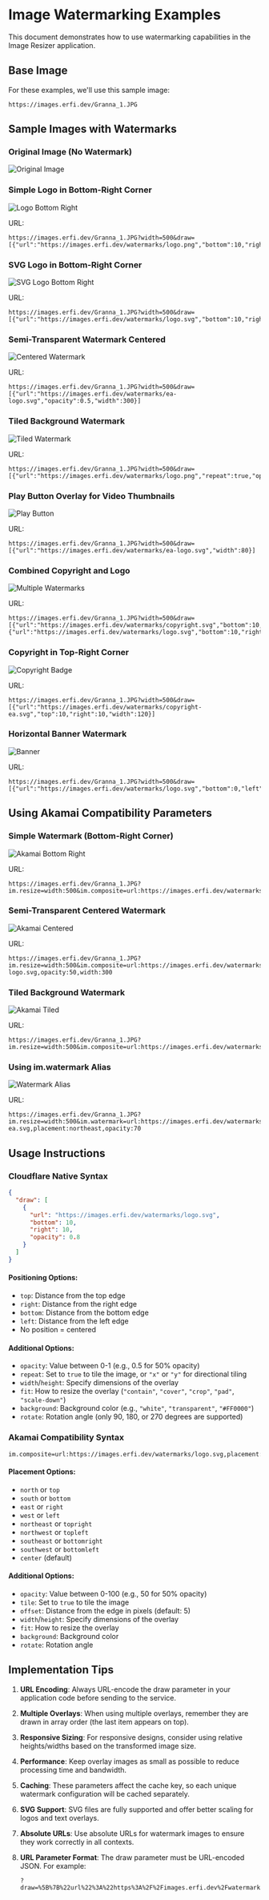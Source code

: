 # Image Watermarking Examples

This document demonstrates how to use watermarking capabilities in the Image Resizer application.

## Base Image

For these examples, we'll use this sample image:
```
https://images.erfi.dev/Granna_1.JPG
```

## Sample Images with Watermarks

### Original Image (No Watermark)

![Original Image](https://images.erfi.dev/Granna_1.JPG?width=500)

### Simple Logo in Bottom-Right Corner

![Logo Bottom Right](https://images.erfi.dev/Granna_1.JPG?width=500&draw=[{"url":"https://images.erfi.dev/watermarks/logo.png","bottom":10,"right":10,"width":150}])

URL:
```
https://images.erfi.dev/Granna_1.JPG?width=500&draw=[{"url":"https://images.erfi.dev/watermarks/logo.png","bottom":10,"right":10,"width":150}]
```

### SVG Logo in Bottom-Right Corner

![SVG Logo Bottom Right](https://images.erfi.dev/Granna_1.JPG?width=500&draw=[{"url":"https://images.erfi.dev/watermarks/logo.svg","bottom":10,"right":10,"width":150}])

URL:
```
https://images.erfi.dev/Granna_1.JPG?width=500&draw=[{"url":"https://images.erfi.dev/watermarks/logo.svg","bottom":10,"right":10,"width":150}]
```

### Semi-Transparent Watermark Centered

![Centered Watermark](https://images.erfi.dev/Granna_1.JPG?width=500&draw=[{"url":"https://images.erfi.dev/watermarks/ea-logo.svg","opacity":0.5,"width":300}])

URL:
```
https://images.erfi.dev/Granna_1.JPG?width=500&draw=[{"url":"https://images.erfi.dev/watermarks/ea-logo.svg","opacity":0.5,"width":300}]
```

### Tiled Background Watermark

![Tiled Watermark](https://images.erfi.dev/Granna_1.JPG?width=500&draw=[{"url":"https://images.erfi.dev/watermarks/logo.png","repeat":true,"opacity":0.2}])

URL:
```
https://images.erfi.dev/Granna_1.JPG?width=500&draw=[{"url":"https://images.erfi.dev/watermarks/logo.png","repeat":true,"opacity":0.2}]
```

### Play Button Overlay for Video Thumbnails

![Play Button](https://images.erfi.dev/Granna_1.JPG?width=500&draw=[{"url":"https://images.erfi.dev/watermarks/ea-logo.svg","width":80}])

URL:
```
https://images.erfi.dev/Granna_1.JPG?width=500&draw=[{"url":"https://images.erfi.dev/watermarks/ea-logo.svg","width":80}]
```

### Combined Copyright and Logo

![Multiple Watermarks](https://images.erfi.dev/Granna_1.JPG?width=500&draw=[{"url":"https://images.erfi.dev/watermarks/copyright.svg","bottom":10,"left":10,"width":100},{"url":"https://images.erfi.dev/watermarks/logo.svg","bottom":10,"right":10,"width":100}])

URL:
```
https://images.erfi.dev/Granna_1.JPG?width=500&draw=[{"url":"https://images.erfi.dev/watermarks/copyright.svg","bottom":10,"left":10,"width":100},{"url":"https://images.erfi.dev/watermarks/logo.svg","bottom":10,"right":10,"width":100}]
```

### Copyright in Top-Right Corner

![Copyright Badge](https://images.erfi.dev/Granna_1.JPG?width=500&draw=[{"url":"https://images.erfi.dev/watermarks/copyright-ea.svg","top":10,"right":10,"width":120}])

URL:
```
https://images.erfi.dev/Granna_1.JPG?width=500&draw=[{"url":"https://images.erfi.dev/watermarks/copyright-ea.svg","top":10,"right":10,"width":120}]
```

### Horizontal Banner Watermark

![Banner](https://images.erfi.dev/Granna_1.JPG?width=500&draw=[{"url":"https://images.erfi.dev/watermarks/logo.svg","bottom":0,"left":0,"width":1000,"height":80,"fit":"cover"}])

URL:
```
https://images.erfi.dev/Granna_1.JPG?width=500&draw=[{"url":"https://images.erfi.dev/watermarks/logo.svg","bottom":0,"left":0,"width":1000,"height":80,"fit":"cover"}]
```

## Using Akamai Compatibility Parameters

### Simple Watermark (Bottom-Right Corner)

![Akamai Bottom Right](https://images.erfi.dev/Granna_1.JPG?im.resize=width:500&im.composite=url:https://images.erfi.dev/watermarks/logo.svg,placement:southeast,width:150,offset:10)

URL:
```
https://images.erfi.dev/Granna_1.JPG?im.resize=width:500&im.composite=url:https://images.erfi.dev/watermarks/logo.svg,placement:southeast,width:150,offset:10
```

### Semi-Transparent Centered Watermark

![Akamai Centered](https://images.erfi.dev/Granna_1.JPG?im.resize=width:500&im.composite=url:https://images.erfi.dev/watermarks/ea-logo.svg,opacity:50,width:300)

URL:
```
https://images.erfi.dev/Granna_1.JPG?im.resize=width:500&im.composite=url:https://images.erfi.dev/watermarks/ea-logo.svg,opacity:50,width:300
```

### Tiled Background Watermark

![Akamai Tiled](https://images.erfi.dev/Granna_1.JPG?im.resize=width:500&im.composite=url:https://images.erfi.dev/watermarks/logo.png,tile:true,opacity:20)

URL:
```
https://images.erfi.dev/Granna_1.JPG?im.resize=width:500&im.composite=url:https://images.erfi.dev/watermarks/logo.png,tile:true,opacity:20
```

### Using im.watermark Alias

![Watermark Alias](https://images.erfi.dev/Granna_1.JPG?im.resize=width:500&im.watermark=url:https://images.erfi.dev/watermarks/copyright-ea.svg,placement:northeast,opacity:70)

URL:
```
https://images.erfi.dev/Granna_1.JPG?im.resize=width:500&im.watermark=url:https://images.erfi.dev/watermarks/copyright-ea.svg,placement:northeast,opacity:70
```

## Usage Instructions

### Cloudflare Native Syntax

```json
{
  "draw": [
    {
      "url": "https://images.erfi.dev/watermarks/logo.svg",
      "bottom": 10,
      "right": 10,
      "opacity": 0.8
    }
  ]
}
```

#### Positioning Options:
- `top`: Distance from the top edge
- `right`: Distance from the right edge
- `bottom`: Distance from the bottom edge
- `left`: Distance from the left edge
- No position = centered

#### Additional Options:
- `opacity`: Value between 0-1 (e.g., 0.5 for 50% opacity)
- `repeat`: Set to `true` to tile the image, or `"x"` or `"y"` for directional tiling
- `width`/`height`: Specify dimensions of the overlay
- `fit`: How to resize the overlay (`"contain"`, `"cover"`, `"crop"`, `"pad"`, `"scale-down"`)
- `background`: Background color (e.g., `"white"`, `"transparent"`, `"#FF0000"`)
- `rotate`: Rotation angle (only 90, 180, or 270 degrees are supported)

### Akamai Compatibility Syntax

```
im.composite=url:https://images.erfi.dev/watermarks/logo.svg,placement:southeast,opacity:80
```

#### Placement Options:
- `north` or `top`
- `south` or `bottom`
- `east` or `right`
- `west` or `left`
- `northeast` or `topright`
- `northwest` or `topleft`
- `southeast` or `bottomright`
- `southwest` or `bottomleft`
- `center` (default)

#### Additional Options:
- `opacity`: Value between 0-100 (e.g., 50 for 50% opacity)
- `tile`: Set to `true` to tile the image
- `offset`: Distance from the edge in pixels (default: 5)
- `width`/`height`: Specify dimensions of the overlay
- `fit`: How to resize the overlay
- `background`: Background color
- `rotate`: Rotation angle

## Implementation Tips

1. **URL Encoding**: Always URL-encode the draw parameter in your application code before sending to the service.

2. **Multiple Overlays**: When using multiple overlays, remember they are drawn in array order (the last item appears on top).

3. **Responsive Sizing**: For responsive designs, consider using relative heights/widths based on the transformed image size.

4. **Performance**: Keep overlay images as small as possible to reduce processing time and bandwidth.

5. **Caching**: These parameters affect the cache key, so each unique watermark configuration will be cached separately.

6. **SVG Support**: SVG files are fully supported and offer better scaling for logos and text overlays.

7. **Absolute URLs**: Use absolute URLs for watermark images to ensure they work correctly in all contexts.

8. **URL Parameter Format**: The draw parameter must be URL-encoded JSON. For example:
   ```
   ?draw=%5B%7B%22url%22%3A%22https%3A%2F%2Fimages.erfi.dev%2Fwatermarks%2Flogo.svg%22%7D%5D
   ```